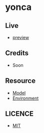 # <strong> yonca </strong>

## Live

- [preview](https://yonca.vercel.app/)

## Credits

- Soon

## Resource

- [Model](https://skfb.ly/ooJO8)
- [Environment](https://polyhaven.com/a/kloppenheim_01_puresky)

## LICENCE

- [MIT](https://github.com/deeppaz/yonca/blob/master/LICENSE)